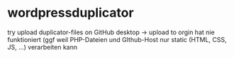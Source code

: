 # wordpressduplicator
try upload duplicator-files on GitHub desktop -> upload to orgin hat nie funktioniert (ggf weil PHP-Dateien und GIthub-Host nur static (HTML, CSS, JS, ...) verarbeiten kann
